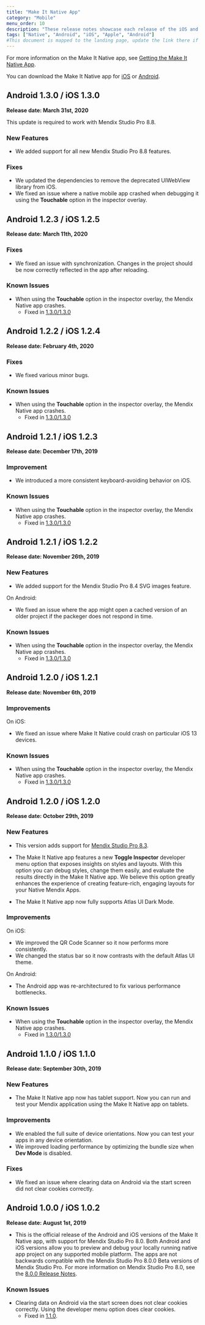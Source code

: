 ```yaml
---
title: "Make It Native App"
category: "Mobile"
menu_order: 10
description: "These release notes showcase each release of the iOS and Android Make It Native app versions."
tags: ["Native", "Android", "iOS", "Apple", "Android"]
#This document is mapped to the landing page, update the link there if renaming or moving the doc file.
---
```


For more information on the Make It Native app, see [Getting the Make It Native App](/refguide/getting-the-make-it-native-app).

You can download the Make It Native app for [iOS](https://apps.apple.com/app/make-it-native/id1334081181) or [Android](https://play.google.com/store/apps/details?id=com.mendix.developerapp).

## Android 1.3.0 / iOS 1.3.0

**Release date: March 31st, 2020**

This update is required to work with Mendix Studio Pro 8.8.

### New Features

* We added support for all new Mendix Studio Pro 8.8 features. 

### Fixes

* We updated the dependencies to remove the deprecated UIWebView library from iOS.
* <a name="417"></a>We fixed an issue where a native mobile app crashed when debugging it using the **Touchable** option in the inspector overlay.

## Android 1.2.3 / iOS 1.2.5

**Release date: March 11th, 2020**

### Fixes

* We fixed an issue with synchronization. Changes in the project should be now correctly reflected in the app after reloading.

### Known Issues

* When using the **Touchable** option in the inspector overlay, the Mendix Native app crashes.
	* Fixed in [1.3.0/1.3.0](#417)

## Android 1.2.2 / iOS 1.2.4

**Release date: February 4th, 2020**

### Fixes

* We fixed various minor bugs.

### Known Issues

* When using the **Touchable** option in the inspector overlay, the Mendix Native app crashes.
	* Fixed in [1.3.0/1.3.0](#417)

## Android 1.2.1 / iOS 1.2.3

**Release date: December 17th, 2019**

### Improvement

* We introduced a more consistent keyboard-avoiding behavior on iOS.

### Known Issues

* When using the **Touchable** option in the inspector overlay, the Mendix Native app crashes.
	* Fixed in [1.3.0/1.3.0](#417)

## Android 1.2.1 / iOS 1.2.2

**Release date: November 26th, 2019**

### New Features

* We added support for the Mendix Studio Pro 8.4 SVG images feature.

On Android:

* We fixed an issue where the app might open a cached version of an older project if the packeger does not respond in time.

### Known Issues

* When using the **Touchable** option in the inspector overlay, the Mendix Native app crashes.
	* Fixed in [1.3.0/1.3.0](#417)

## Android 1.2.0 / iOS 1.2.1

**Release date: November 6th, 2019**

### Improvements

On iOS:

* We fixed an issue where Make It Native could crash on particular iOS 13 devices.

### Known Issues

* When using the **Touchable** option in the inspector overlay, the Mendix Native app crashes.
	* Fixed in [1.3.0/1.3.0](#417)

## Android 1.2.0 / iOS 1.2.0

**Release date: October 29th, 2019**

### New Features

* This version adds support for [Mendix Studio Pro 8.3](/releasenotes/studio-pro/8.3).

* The Make It Native app features a new **Toggle Inspector** developer menu option that exposes insights on styles and layouts. With this option you can debug styles, change them easily, and evaluate the results directly in the Make It Native app. We believe this option  greatly enhances the experience of creating feature-rich, engaging layouts for your Native Mendix Apps.

* The Make It Native app now fully supports Atlas UI Dark Mode. 

### Improvements

On iOS:

* We improved the QR Code Scanner so it now performs more consistently. 
* We changed the status bar so it now contrasts with the default Atlas UI theme.

On Android:

* The Android app was re-architectured to fix various performance bottlenecks.

### Known Issues

* When using the **Touchable** option in the inspector overlay, the Mendix Native app crashes.
	* Fixed in [1.3.0/1.3.0](#417)

## Android 1.1.0 / iOS 1.1.0

**Release date: September 30th, 2019**

### New Features

* The Make It Native app now has tablet support. Now you can run and test your Mendix application using the Make It Native app on tablets. 

### Improvements

* We enabled the full suite of device orientations. Now you can test your apps in any device orientation.
* We improved loading performance by optimizing the bundle size when **Dev Mode** is disabled. 

### Fixes

* <a name="153"></a>We fixed an issue where clearing data on Android via the start screen did not clear cookies correctly.

## Android 1.0.0 / iOS 1.0.2

**Release date: August 1st, 2019**

* This is the official release of the Android and iOS versions of the Make It Native app, with support for Mendix Studio Pro 8.0. Both Android and iOS versions allow you to preview and debug your locally running native app project on any supported mobile platform. The apps are not backwards compatible with the Mendix Studio Pro 8.0.0 Beta versions of Mendix Studio Pro. For more information on Mendix Studio Pro 8.0, see the [8.0.0 Release Notes](/releasenotes/studio-pro/8.0).

### Known Issues

* Clearing data on Android via the start screen does not clear cookies correctly. Using the developer menu option does clear cookies.
	* Fixed in [1.1.0](#153).
